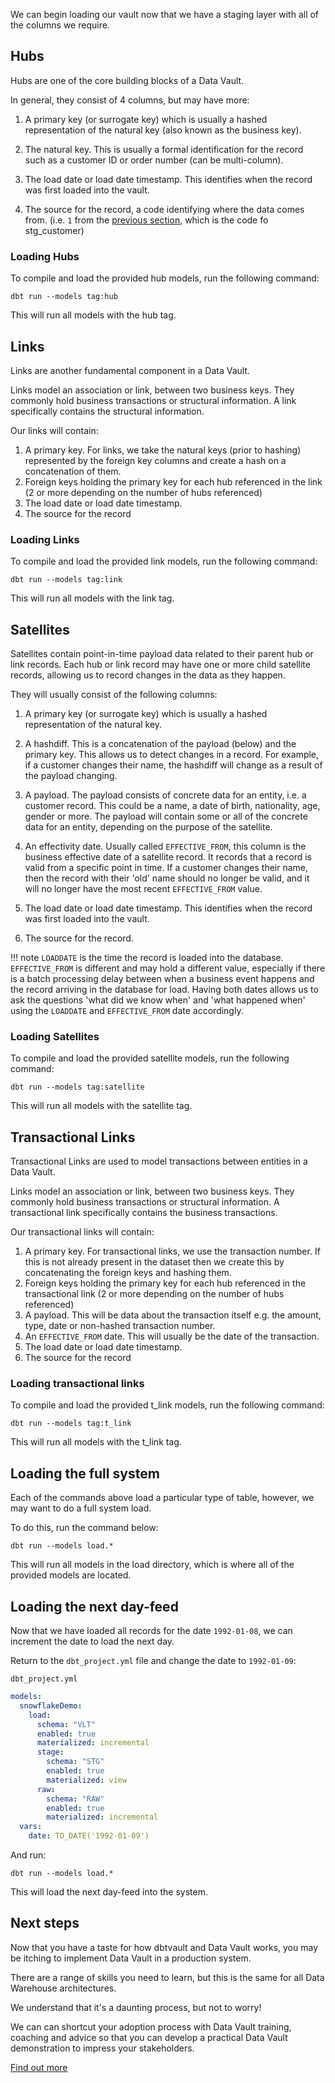 We can begin loading our vault now that we have a staging layer with all of the columns we require.

## Hubs

Hubs are one of the core building blocks of a Data Vault. 

In general, they consist of 4 columns, but may have more: 

1. A primary key (or surrogate key) which is usually a hashed representation of the natural key (also known as the business key).

2. The natural key. This is usually a formal identification for the record such as a customer ID or 
order number (can be multi-column).

3. The load date or load date timestamp. This identifies when the record was first loaded into the vault.

4. The source for the record, a code identifying where the data comes from. 
(i.e. ```1``` from the [previous section](staging.md#adding-the-footer), which is the code fo stg_customer)

### Loading Hubs

To compile and load the provided hub models, run the following command:

```dbt run --models tag:hub```

This will run all models with the hub tag.

## Links

Links are another fundamental component in a Data Vault. 

Links model an association or link, between two business keys. They commonly hold business transactions or structural 
information. A link specifically contains the structural information.

Our links will contain:

1. A primary key. For links, we take the natural keys (prior to hashing) represented by the foreign key columns
and create a hash on a concatenation of them. 
2. Foreign keys holding the primary key for each hub referenced in the link (2 or more depending on the number of hubs 
referenced) 
3. The load date or load date timestamp.
4. The source for the record

### Loading Links

To compile and load the provided link models, run the following command:

```dbt run --models tag:link```

This will run all models with the link tag.

## Satellites

Satellites contain point-in-time payload data related to their parent hub or link records. 
Each hub or link record may have one or more child satellite records, allowing us to record changes in 
the data as they happen. 

They will usually consist of the following columns:

1. A primary key (or surrogate key) which is usually a hashed representation of the natural key.

2. A hashdiff. This is a concatenation of the payload (below) and the primary key. This
allows us to detect changes in a record. For example, if a customer changes their name, 
the hashdiff will change as a result of the payload changing. 

3. A payload. The payload consists of concrete data for an entity, i.e. a customer record. This could be
a name, a date of birth, nationality, age, gender or more. The payload will contain some or all of the
concrete data for an entity, depending on the purpose of the satellite. 

4. An effectivity date. Usually called ```EFFECTIVE_FROM```, this column is the business effective date of a 
satellite record. It records that a record is valid from a specific point in time.
If a customer changes their name, then the record with their 'old' name should no longer be valid, and it will no longer 
have the most recent ```EFFECTIVE_FROM``` value. 

5. The load date or load date timestamp. This identifies when the record was first loaded into the vault.

6. The source for the record.

!!! note
    ```LOADDATE``` is the time the record is loaded into the database. ```EFFECTIVE_FROM``` is different and may hold a 
    different value, especially if there is a batch processing delay between when a business event happens and the 
    record arriving in the database for load. Having both dates allows us to ask the questions 'what did we know when' 
    and 'what happened when' using the ```LOADDATE``` and ```EFFECTIVE_FROM``` date accordingly.

### Loading Satellites

To compile and load the provided satellite models, run the following command:

```dbt run --models tag:satellite``` 

This will run all models with the satellite tag.

## Transactional Links

Transactional Links are used to model transactions between entities in a Data Vault. 

Links model an association or link, between two business keys. They commonly hold business transactions or structural 
information. A transactional link specifically contains the business transactions.

Our transactional links will contain:

1. A primary key. For transactional links, we use the transaction number. If this is not already present in the dataset
then we create this by concatenating the foreign keys and hashing them. 
2. Foreign keys holding the primary key for each hub referenced in the transactional link (2 or more depending on the number of hubs 
referenced) 
3. A payload. This will be data about the transaction itself e.g. the amount, type, date or non-hashed transaction number.
4. An ```EFFECTIVE_FROM``` date. This will usually be the date of the transaction.
5. The load date or load date timestamp.
6. The source for the record

### Loading transactional links

To compile and load the provided t_link models, run the following command:

```dbt run --models tag:t_link```

This will run all models with the t_link tag.

## Loading the full system

Each of the commands above load a particular type of table, however, we may want to do a full system load.

To do this, run the command below:

```dbt run --models load.*``` 

This will run all models in the load directory, which is where all of the provided models are located.

## Loading the next day-feed

Now that we have loaded all records for the date ```1992-01-08```, we can increment the date to load the next day.

Return to the ```dbt_project.yml``` file and change the date to ```1992-01-09```:

```dbt_project.yml```
```yaml hl_lines="16"
models:
  snowflakeDemo:
    load:
      schema: "VLT"
      enabled: true
      materialized: incremental
      stage:
        schema: "STG"
        enabled: true
        materialized: view
      raw:
        schema: "RAW"
        enabled: true
        materialized: incremental
  vars:
    date: TO_DATE('1992-01-09')
```

And run:

```dbt run --models load.*``` 

This will load the next day-feed into the system.

## Next steps

Now that you have a taste for how dbtvault and Data Vault works, you may be itching to implement Data Vault in
a production system.

There are a range of skills you need to learn, but this is the same for all Data Warehouse architectures.

We understand that it's a daunting process, but not to worry! 

We can can shortcut your adoption process with Data Vault training, coaching and advice so that you can develop a 
practical Data Vault demonstration to impress your stakeholders. 

<a href="https://www.data-vault.co.uk/dbtvault/" class="btn">
<i class="fa fa-info-circle"></i> Find out more
</a>